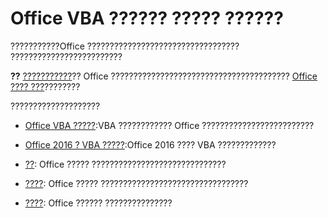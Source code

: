 
# Office VBA ?????? ????? ??????

???????????Office ?????????????????????????????????? ?????????????????????????


 **??**  [???????????](https://dev.office.com/add-in-availability)?? Office ???????????????????????????????????????? [Office ???? ???](http://dev.office.com/docs/add-ins/overview/office-add-ins)????????


????????????????????


- [Office VBA ?????](7208a87a-a567-41d9-af5b-0df3884c58d9.md):VBA ???????????? Office ?????????????????????????
    
- [Office 2016 ? VBA ?????](c0294abb-bc0e-495d-b387-4398378dd3ad.md):Office 2016 ???? VBA ?????????????
    
- [??](96bfd6b4-62c0-c4e8-252d-046d9993761f.md): Office ????? ??????????????????????????????
    
- [????](bd0cf0a5-65aa-4867-4d51-73bceed9128f.md): Office ????? ?????????????????????????????????
    
- [????](499c789a-aba2-0fad-649a-0ea964cd3b5e.md): Office ?????? ???????????????
    
